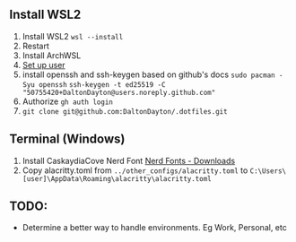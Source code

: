## Install WSL2

1. Install WSL2
   `wsl --install`
2. Restart
3. Install ArchWSL
4. [Set up user](https://wsldl-pg.github.io/ArchW-docs/How-to-Setup/#set-up-the-default-user)
5. install openssh and ssh-keygen based on github's docs
   `sudo pacman -Syu openssh`
   `ssh-keygen -t ed25519 -C "50755420+DaltonDayton@users.noreply.github.com"`
6. Authorize `gh auth login`
7. `git clone git@github.com:DaltonDayton/.dotfiles.git`

## Terminal (Windows)

1. Install CaskaydiaCove Nerd Font
   [Nerd Fonts - Downloads](https://www.nerdfonts.com/font-downloads)
2. Copy alacritty.toml from `../other_configs/alacritty.toml` to `C:\Users\[user]\AppData\Roaming\alacritty\alacritty.toml`

## TODO:

- Determine a better way to handle environments. Eg Work, Personal, etc
